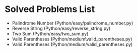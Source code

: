 # Solved Problems List

- Palindrome Number (Python/easy/palindrome_number.py)
- Reverse String (Python/easy/reverse_string.py)
- Two Sum (Python/easy/two_sum.py)
- Valid Parentheses (Python/medium\valid_parentheses.py)
- Valid Parentheses (Python/medium/valid_parentheses.py)
